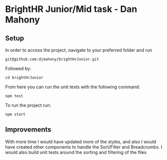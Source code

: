 # BrightHR Junior/Mid task - Dan Mahony

## Setup

In order to access the project, navigate to your preferred folder and run 

```
git@github.com:djmahony/brightHrJunior.git
```

Followed by:

```
cd brightHrJunior
```

From here you can run the unit tests with the following command:

```
npm test
```

To run the project run:

```
npm start
```

## Improvements

With more time I would have updated more of the styles, and also I would have created other components to handle the Sort/Filter and Breadcrumbs. I would also build unit tests around the sorting and filtering of the files